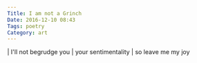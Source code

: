 ```yaml
---
Title: I am not a Grinch
Date: 2016-12-10 08:43
Tags: poetry
Category: art
---
```


| I'll not begrudge you
| your sentimentality
| so leave me my joy
